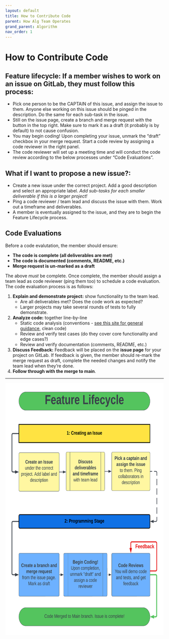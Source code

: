 ```yaml
---
layout: default
title: How to Contribute Code
parent: How Alg Team Operates
grand_parent: Algorithm
nav_order: 1
---
```


# How to Contribute Code

## **Feature lifecycle**: If a member wishes to work on an issue on GitLab, they must follow this process:
    
   - Pick one person to be the CAPTAIN of this issue, and assign the issue to them. Anyone else working on this issue should be pinged in the description. Do the same for each sub-task in the issue.
   - Still on the issue page, create a branch and merge request with the button in the top right. Make sure to mark it as a draft (it probably is by default) to not cause confusion.
   - You may begin coding! Upon completing your issue, unmark the “draft” checkbox in your merge request. Start a code review by assigning a code reviewer in the right panel.
   - The code reviewer will set up a meeting time and will conduct the code review according to the below processes under “Code Evaluations”.


    
## **What if I want to propose a new issue?:**
   
   - Create a new issue under the correct project. Add a good description and select an appropriate label. *Add  sub-tasks for each smaller deliverable if this is a larger project!*
   - Ping a code reviewer / team lead and discuss the issue with them. Work out a timeframe and deliverables.
   - A member is eventually assigned to the issue, and they are to begin the Feature Lifecycle process.
   
    
## **Code Evaluations**
 Before a code evalutation, the member should ensure:
 - **The code is complete (all deliverables are met)**
 - **The code is documented (comments, README, etc.)**
 - **Merge request is un-marked as a draft**

 The above *must* be complete. Once complete, the member should assign a team lead as code reviewer (ping them too) to schedule a code evaluation. The code evaluation process is as follows:
1. **Explain and demonstrate project:** show functionality to the team lead. 
   - Are all deliverables met? Does the code work as expected? 
   - Larger projects may take several rounds of tests to fully demonstrate.
2. **Analyze code:** together line-by-line
   - Static code analysis (conventions - [see this site for general guidance](https://engineering.purdue.edu/ece264/23au/code_quality), clean code)
   - Review and verify test cases (do they cover core functionality and edge cases?)
   - Review and verify documentation (comments, README, etc.)
3. **Discuss Feedback:** Feedback will be placed on the **issue page** for your project on GitLab. If feedback is given, the member should re-mark the merge request as draft, complete the needed changes and notify the team lead when they’re done.
4. **Follow through with the merge to main**.

***

<p align="center">
  <img src="feature_lifecycle.png" width="700" height="800" />
</p>
